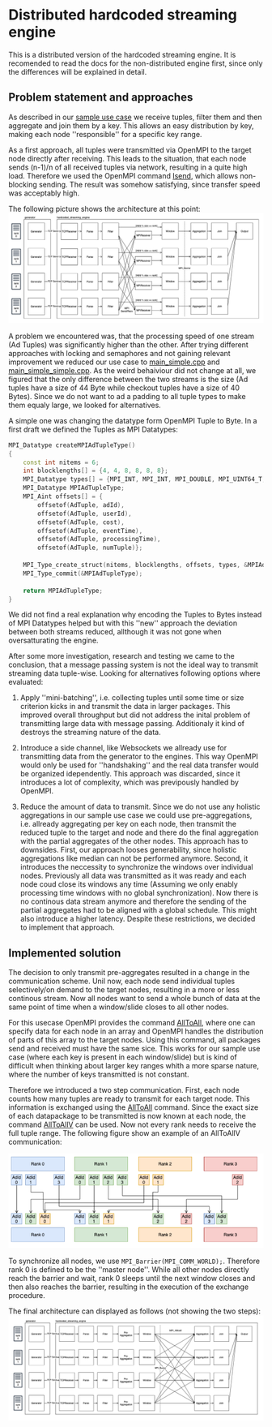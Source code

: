 # Distributed hardcoded streaming engine

This is a distributed version of the hardcoded streaming engine. It is recomended to read the docs for the non-distributed engine first, since only the differences will be explained in detail.

## Problem statement and approaches

As described in our [sample use case](../README.md) we receive tuples, filter them and then aggregate and join them by a key. This allows an easy distribution by key, making each node ''responsible'' for a specific key range. 

As a first approach, all tuples were transmitted via OpenMPI to the target node directly after receiving. This leads to the situation, that each node sends (n-1)/n of all received tuples via network, resulting in a quite high load. Therefore we used the OpenMPI command [Isend](https://www.open-mpi.org/doc/v4.1/man3/MPI_Isend.3.php), which allows non-blocking sending. The result was somehow satisfying, since transfer speed was acceptably high.

The following picture shows the architecture at this point:
![Distributing via continous tuple sending](../docs/distribution_001.png)

A problem we encountered was, that the processing speed of one stream (Ad Tuples) was significantly higher than the other. After trying different approaches with locking and semaphores and not gaining relevant improvement we reduced our use case to [main_simple.cpp](main_simple.cpp) and [main_simple_simple.cpp](main_simple_simple.cpp). As the weird behaiviour did not change at all, we figured that the only difference between the two streams is the size (Ad tuples have a size of 44 Byte while checkout tuples have a size of 40 Bytes). Since we do not want to ad a padding to all tuple types to make them equaly large, we looked for alternatives. 

A simple one was changing the datatype form OpenMPI Tuple to Byte. In a first draft we defined the Tuples as MPI Datatypes:
```c++
MPI_Datatype createMPIAdTupleType()
{
    const int nitems = 6;
    int blocklengths[] = {4, 4, 8, 8, 8, 8};
    MPI_Datatype types[] = {MPI_INT, MPI_INT, MPI_DOUBLE, MPI_UINT64_T, MPI_UINT64_T, MPI_UINT64_T};
    MPI_Datatype MPIAdTupleType;
    MPI_Aint offsets[] = {
        offsetof(AdTuple, adId),
        offsetof(AdTuple, userId),
        offsetof(AdTuple, cost),
        offsetof(AdTuple, eventTime),
        offsetof(AdTuple, processingTime),
        offsetof(AdTuple, numTuple)};

    MPI_Type_create_struct(nitems, blocklengths, offsets, types, &MPIAdTupleType);
    MPI_Type_commit(&MPIAdTupleType);

    return MPIAdTupleType;
}
```
We did not find a real explanation why encoding the Tuples to Bytes instead of MPI Datatypes helped but with this ''new'' approach the deviation between both streams reduced, allthough it was not gone when oversatturating the engine.

After some more investigation, research and testing we came to the conclusion, that a message passing system is not the ideal way to transmit streaming data tuple-wise. Looking for alternatives following options where evaluated:

1. Apply ''mini-batching'', i.e. collecting tuples until some time or size criterion kicks in and transmit the data in larger packages. This improved overall throughput but did not address the inital problem of transmitting large data with message passing. Additionaly it kind of destroys the streaming nature of the data.

2. Introduce a side channel, like Websockets we allready use for transmitting data from the generator to the engines. This way OpenMPI would only be used for ''handshaking'' and the real data transfer would be organized idependently. This approach was discarded, since it introduces a lot of complexity, which was previpously handled by OpenMPI.

3. Reduce the amount of data to transmit. Since we do not use any holistic aggregations in our sample use case we could use pre-aggregations, i.e. allready aggregating per key on each node, then transmit the reduced tuple to the target and node and there do the final aggregation with the partial aggregates of the other nodes. This approach has to downsides. First, our approach looses generability, since holistic aggregations like median can not be performed anymore. Second, it introduces the neccessity to synchronize the windows over individual nodes. Previously all data was transmitted as it was ready and each node coud close its windows any time (Assuming we only enably processing time windows with no global synchronization). Now there is no continous data stream anymore and therefore the sending of the partial aggregates had to be aligned with a global schedule. This might also introduce a higher latency. Despite these restrictions, we decided to implement that approach.

## Implemented solution

The decision to only transmit pre-aggregates resulted in a change in the communication scheme. Unil now, each node send individual tuples selectively/on demand to the target nodes, resulting in a more or less continous stream. Now all nodes want to send a whole bunch of data at the same point of time when a window/slide closes to all other nodes.

For this usecase OpenMPI provides the command [AllToAll](https://www.open-mpi.org/doc/v4.1/man3/MPI_Alltoall.3.php), where one can specify data for each node in an array and OpenMPI handles the distribution of parts of this array to the target nodes. Using this command, all packages send and received must have the same sice. This works for our sample use case (where each key is present in each window/slide) but is kind of difficult when thinking about larger key ranges whith a more sparse nature, where the number of keys transmitted is not constant.

Therefore we introduced a two step communication. First, each node counts how many tuples are ready to transmit for each target node. This information is exchanged using the [AllToAll](https://www.open-mpi.org/doc/v4.1/man3/MPI_Alltoall.3.php) command. Since the exact size of each datapackage to be transmitted is now known at each node, the command [AllToAllV](https://www.open-mpi.org/doc/v4.1/man3/MPI_Alltoallv.3.php) can be used. Now not every rank needs to receive the full tuple range. The following figure show an example of an AllToAllV communication:

![AllToAllV example](../docs/distribution_003.png)

To synchronize all nodes, we use `MPI_Barrier(MPI_COMM_WORLD);`. Therefore rank 0 is defined to be the ''master node''. While all other nodes directly reach the barrier and wait, rank 0 sleeps until the next window closes and then also reaches the barrier, resulting in the execution of the exchange procedure.

The final architecture can displayed as follows (not showing the two steps):
![Distributing via pre-aggregated tuple sending](../docs/distribution_002.png)
